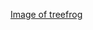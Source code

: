 [Image of treefrog](https://www.google.com/search?q=treefrog&rlz=1C5CHFA_enSG899SG899&tbm=isch&source=iu&ictx=1&fir=1c_pI4ZZM4qIPM%252CxslXbzSKGeK9zM%252C%252Fm%252F04f74b3&vet=1&usg=AI4_-kTMUo30BvNO-Tjy3hTke-XJX_Pdvw&sa=X&ved=2ahUKEwjIsq6q6LHrAhULi6wKHd5xBYsQ_B0wG3oECA8QAw#imgrc=1c_pI4ZZM4qIPM)
